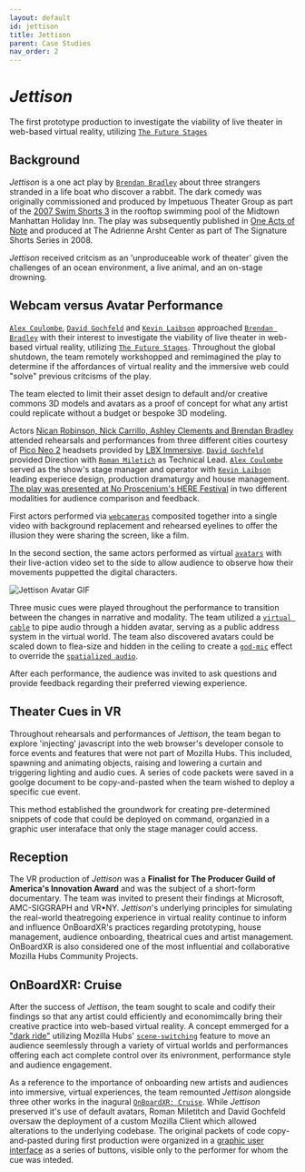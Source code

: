 ```yaml
---
layout: default
id: jettison
title: Jettison
parent: Case Studies
nav_order: 2
---
```


# *Jettison*
The first prototype production to investigate the viability of live theater in web-based virtual reality, utilizing [`The Future Stages`](./future-stages.md)

## Background
*Jettison* is a one act play by [`Brendan Bradley`](./brendan-bradley.md) about three strangers stranded in a life boat who discover a rabbit. The dark comedy was originally commissioned and produced by Impetuous Theater Group as part of the [2007 Swim Shorts 3](https://www.theateronline.com/pb.xzc?PK=16050) in the rooftop swimming pool of the Midtown Manhattan Holiday Inn. The play was subsequently published in [One Acts of Note](https://www.amazon.com/Acts-Note-David-Miguel-Estrada/dp/0578018365) and produced at The Adrienne Arsht Center as part of The Signature Shorts Series in 2008.

*Jettison* received critcism as an 'unproduceable work of theater' given the challenges of an ocean environment, a live animal, and an on-stage drowning. 

## Webcam versus Avatar Performance 
[`Alex Coulombe`](), [`David Gochfeld`](./mrs-nemo.md) and [`Kevin Laibson`]() approached [`Brendan Bradley`](./brendan-bradley.md) with their interest to investigate the viability of live theater in web-based virtual reality, utilizing [`The Future Stages`](./future-stages.md). Throughout the global shutdown, the team remotely workshopped and remimagined the play to determine if the affordances of virtual reality and the immersive web could "solve" previous critcisms of the play. 

The team elected to limit their asset design to default and/or creative commons 3D models and avatars as a proof of concept for what any artist could replicate without a budget or bespoke 3D modeling. 

Actors [Nican Robinson, Nick Carrillo, Ashley Clements and Brendan Bradley](https://www.imdb.com/title/tt14264638/?ref_=nm_flmg_act_15) attended rehearsals and performances from three different cities courtesy of [Pico Neo 2](./glossary-hmd.md) headsets provided by [LBX Immersive](). [`David Gochfeld`](./mrs-nemo.md) provided Direction with [`Roman Miletich`](./cue-system.md) as Technical Lead. [`Alex Coulombe`]() served as the show's stage manager and operator with [`Kevin Laibson`]() leading experiece design, production dramaturgy and house management. [The play was presented at No Proscenium's HERE Festival](https://www.broadwayworld.com/off-off-broadway/article/JETTISON-a-New-Play-Produced-Rehearsed-and-Performed-in-Virtual-Reality-Closes-Out-Here-Online-Oasis-Weekend-20201001) in two different modalities for audience comparison and feedback. 

First actors performed via [`webcameras`](./glossary-webcam.md) composited together into a single video with background replacement and rehearsed eyelines to offer the illusion they were sharing the screen, like a film. 

In the second section, the same actors performed as virtual [`avatars`](./glossary-avatar.md) with their live-action video set to the side to allow audience to observe how their movements puppetted the digital characters.

![Jettison Avatar GIF](https://futurestages.github.io/OnBoardXR_Landing_Page/static/media/clip.jettison.gif)

Three music cues were played throughout the performance to transition between the changes in narrative and modality. The team utilized a [`virtual cable`](./glossary-audio-falloff.md) to pipe audio through a hidden avatar, serving as a public address system in the virtual world. The team also discovered avatars could be scaled down to flea-size and hidden in the ceiling to create a [`god-mic`](./glossary-audio-falloff.md) effect to override the [`spatialized audio`](./glossary-audio-falloff.md). 

After each performance, the audience was invited to ask questions and provide feedback regarding their preferred viewing experience.

## Theater Cues in VR
Throughout rehearsals and performances of *Jettison*, the team began to explore 'injecting' javascript into the web browser's developer console to force events and features that were not part of Mozilla Hubs. This included, spawning and animating objects, raising and lowering a curtain and triggering lighting and audio cues. A series of code packets were saved in a goolge document to be copy-and-pasted when the team wished to deploy a specific cue event.

This method established the groundwork for creating pre-determined snippets of code that could be deployed on command, organzied in a graphic user interaface that only the stage manager could access. 

## Reception
The VR production of *Jettison* was a **Finalist for The Producer Guild of America's Innovation Award** and was the subject of a short-form documentary. The team was invited to present their findings at Microsoft, AMC-SIGGRAPH and VR•NY. *Jettison*'s underlying principles for simulating the real-world theatregoing experience in virtual reality continue to inform and influence OnBoardXR's practices regarding prototyping, house management, audience onboarding, theatrical cues and artist management. OnBoardXR is also considered one of the most influential and collaborative Mozilla Hubs Community Projects.

## OnBoardXR: Cruise
After the success of *Jettison*, the team sought to scale and codify their findings so that any artist could efficiently and economimcally bring their creative practice into web-based virtual reality. A concept emmerged for a ["dark ride"](https://en.wikipedia.org/wiki/Dark_ride) utilizing Mozilla Hubs' [`scene-switching`](./glossary-scene.md/#scene-switching) feature to move an audience seemlessly through a variety of virtual worlds and performances offering each act complete control over its enivronment, performance style and audience engagement. 

As a reference to the importance of onboarding new artists and audiences into immersive, virtual experiences, the team remounted *Jettison* alongside three other works in the inagural [`OnBoardXR: Cruise`](./obxr-cruise.md). While *Jettison* preserved it's use of default avatars, Roman Miletitch and David Gochfeld oversaw the deployment of a custom Mozilla Client which allowed alterations to the underlying codebase. The original packets of code copy-and-pasted during first production were organized in a [graphic user interface](https://en.wikipedia.org/wiki/Graphical_user_interface) as a series of buttons, visible only to the performer for whom the cue was inteded. 
